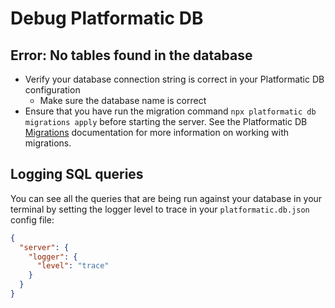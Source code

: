# Debug Platformatic DB

## Error: No tables found in the database

- Verify your database connection string is correct in your Platformatic DB configuration
  - Make sure the database name is correct
- Ensure that you have run the migration command `npx platformatic db migrations apply` before starting the server. See the Platformatic DB [Migrations](https://oss.platformatic.dev/docs/reference/db/migrations) documentation for more information on working with migrations.

## Logging SQL queries

You can see all the queries that are being run against your database in your terminal by setting the logger level to trace in your `platformatic.db.json` config file:

```json title="platformatic.db.json"
{
  "server": {
    "logger": {
      "level": "trace"
    }
  }
}
```
